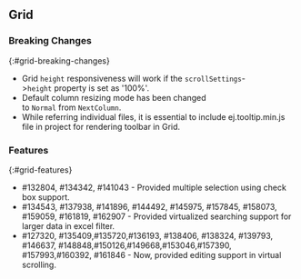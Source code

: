 ## Grid


### Breaking Changes
{:#grid-breaking-changes}
  
*  Grid `height` responsiveness will work if the `scrollSettings`->`height` property is set as '100%'.
*  Default column resizing mode has been changed to `Normal` from `NextColumn`.
*  While referring individual files, it is essential to include ej.tooltip.min.js file in project for rendering toolbar in Grid.

### Features
{:#grid-features}

*  \#132804, \#134342, \#141043 - Provided multiple selection using check box support. 
*  \#134543, \#137938, \#141896, \#144492, \#145975, \#157845, \#158073, \#159059, \#161819, \#162907 - Provided virtualized searching support for larger data in excel filter.  
*  \#127320, \#135409,\#135720,\#136193, \#138406, \#138324, \#139793, \#146637, \#148848,\#150126,\#149668,\#153046,\#157390, \#157993,\#160392, \#161846 - Now, provided editing support in virtual scrolling. 